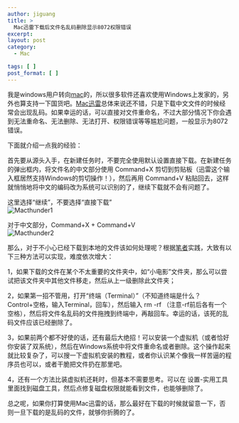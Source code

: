 ```yaml
---
author: jiguang
title: >
  Mac迅雷下载后文件名乱码删除显示8072权限错误
excerpt:
layout: post
category:
  - Mac

tags: [ ]
post_format: [ ]
---
```

我是windows用户转向[mac][1]的，所以很多软件还喜欢使用Windows上发家的，另外也算支持一下国货吧。[Mac迅雷][2]总体来说还不错，只是下载中文文件的时候经常会出现乱码。如果幸运的话，可以直接对文件重命名，不过大部分情况下你会遇到无法重命名、无法删除、无法打开、权限错误等等尴尬问题，一般显示为8072错误。

下面就介绍一点我的经验：

首先要从源头入手，在新建任务时，不要完全使用默认设置直接下载。在新建任务的弹出框内，将文件名的中文部分使用 Command+X 剪切到剪贴板（迅雷这个输入框居然支持Windows的剪切操作！），然后再用 Command+V 粘贴回去，这样就悄悄地将中文的编码改为系统可以识别的了，继续下载就不会有问题了。

这里选择“继续”，不要选择“直接下载”  
![Macthunder1][3]

对于中文部分，Command+X + Command+V  
![Macthunder2][4]

那么，对于不小心已经下载到本地的文件该如何处理呢？根据[笔者][5]实践，大致有以下三种方法可以实现，难度依次增大：

1，如果下载的文件在某个不太重要的文件夹中，如“小电影”文件夹，那么可以尝试把该文件夹中其他文件移走，然后从上一级删除此文件夹；

2，如果第一招不管用，打开“终端（Terminal）”（不知道终端是什么？Control+空格，输入Terminal，回车），然后输入 rm -rf （注意-rf前后各有一个空格），然后将文件名乱码的文件拖拽到终端中，再敲回车。幸运的话，该死的乱码文件应该已经删除了。

3，如果前两个都不好使的话，还有最后大绝招！可以安装一个虚拟机（或者恰好你安装了双系统），然后在Windows系统中将文件重命名或者删除。这个操作起来就比较复杂了，可以搜一下虚拟机安装的教程，或者你认识某个像我一样苦逼的程序员也可以，或者干脆把文件扔在那里吧。

4，还有一个方法比装虚拟机还耗时，但基本不需要思考。可以在 设置-实用工具 里面找到磁盘工具，然后点修复磁盘权限就能看到文件，也能够删除了。

总之呢，如果你打算使用Mac迅雷的话，那么最好在下载的时候就留意一下，否则一旦下载的是乱码的文件，就够你折腾的了。

 [1]: http://44ux.com/index.php/tag/mac/ "mac"
 [2]: http://mac.xunlei.com/
 [3]: http://44ux.com/wp-content/uploads/2012/03/macthunder1.png "macthunder1.png"
 [4]: http://44ux.com/wp-content/uploads/2012/03/macthunder2.png "macthunder2.png"
 [5]: http://jiguang.github.com "笔者"